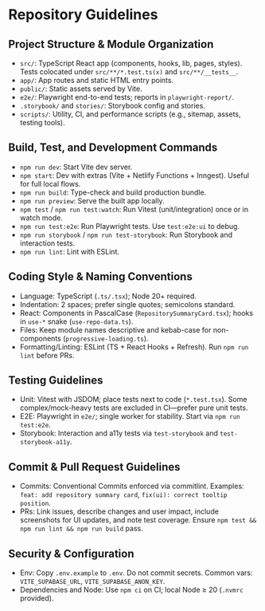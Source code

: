 # Repository Guidelines

## Project Structure & Module Organization
- `src/`: TypeScript React app (components, hooks, lib, pages, styles). Tests colocated under `src/**/*.test.ts(x)` and `src/**/__tests__`.
- `app/`: App routes and static HTML entry points.
- `public/`: Static assets served by Vite.
- `e2e/`: Playwright end-to-end tests; reports in `playwright-report/`.
- `.storybook/` and `stories/`: Storybook config and stories.
- `scripts/`: Utility, CI, and performance scripts (e.g., sitemap, assets, testing tools).

## Build, Test, and Development Commands
- `npm run dev`: Start Vite dev server.
- `npm start`: Dev with extras (Vite + Netlify Functions + Inngest). Useful for full local flows.
- `npm run build`: Type-check and build production bundle.
- `npm run preview`: Serve the built app locally.
- `npm test` / `npm run test:watch`: Run Vitest (unit/integration) once or in watch mode.
- `npm run test:e2e`: Run Playwright tests. Use `test:e2e:ui` to debug.
- `npm run storybook` / `npm run test-storybook`: Run Storybook and interaction tests.
- `npm run lint`: Lint with ESLint.

## Coding Style & Naming Conventions
- Language: TypeScript (`.ts/.tsx`); Node 20+ required.
- Indentation: 2 spaces; prefer single quotes; semicolons standard.
- React: Components in PascalCase (`RepositorySummaryCard.tsx`); hooks in `use-*` snake (`use-repo-data.ts`).
- Files: Keep module names descriptive and kebab-case for non-components (`progressive-loading.ts`).
- Formatting/Linting: ESLint (TS + React Hooks + Refresh). Run `npm run lint` before PRs.

## Testing Guidelines
- Unit: Vitest with JSDOM; place tests next to code (`*.test.tsx`). Some complex/mock-heavy tests are excluded in CI—prefer pure unit tests.
- E2E: Playwright in `e2e/`; single worker for stability. Start via `npm run test:e2e`.
- Storybook: Interaction and a11y tests via `test-storybook` and `test-storybook-a11y`.

## Commit & Pull Request Guidelines
- Commits: Conventional Commits enforced via commitlint. Examples: `feat: add repository summary card`, `fix(ui): correct tooltip position`.
- PRs: Link issues, describe changes and user impact, include screenshots for UI updates, and note test coverage. Ensure `npm test && npm run lint && npm run build` pass.

## Security & Configuration
- Env: Copy `.env.example` to `.env`. Do not commit secrets. Common vars: `VITE_SUPABASE_URL`, `VITE_SUPABASE_ANON_KEY`.
- Dependencies and Node: Use `npm ci` on CI; local Node ≥ 20 (`.nvmrc` provided).
